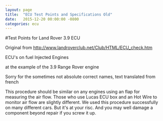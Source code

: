 ```yaml
---
layout: page 
title:  "ECU Test Points and Specifications Old"
date:   2015-12-20 00:00:00 -0800
categories: ecu  
---
```


#Test Points for Land Rover 3.9 ECU

Original from http://www.landroverclub.net/Club/HTML/ECU_check.htm

ECU's on fuel Injected Engines

at the example of the 3.9 Range Rover engine

Sorry for the sometimes not absolute correct names, text translated from french

This procedure should be similar on any engines using an flap for measuring the
air flow. Those who use Lucas ECU box and an Hot Wire to monitor air flow are
slightly different. We used this procedure successfully on many different cars.
But it's at your risc. And you may well damage a component beyond repair if you
screw it up.


